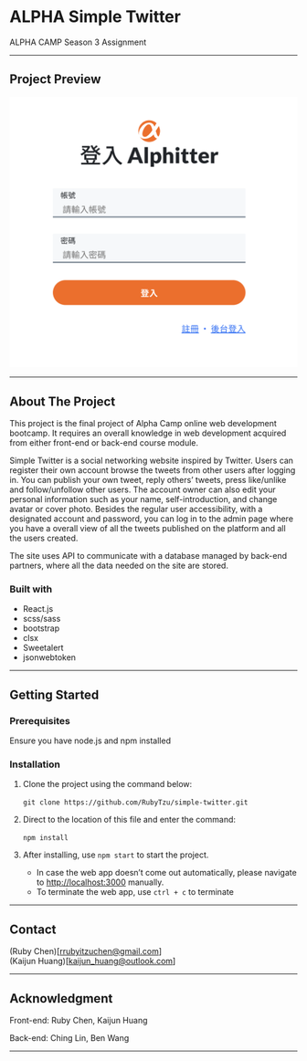 # ALPHA Simple Twitter

ALPHA CAMP Season 3 Assignment

---

## Project Preview

![image](./public/images/CoverPhoto.png)

---

## About The Project

This project is the final project of Alpha Camp online web development bootcamp. It requires an overall knowledge in web development acquired from either front-end or back-end course module. 

Simple Twitter is a social networking website inspired by Twitter. Users can register their own account browse the tweets from other users after logging in. You can publish your own tweet, reply others’ tweets, press like/unlike and follow/unfollow other users. The account owner can also edit your personal information such as your name, self-introduction, and change avatar or cover photo. Besides the regular user accessibility, with a designated account and password, you can log in to the admin page where you have a overall view of all the tweets published on the platform and all the users created. 

The site uses API to communicate with a database managed by back-end partners, where all the data needed on the site are stored.

### Built with

- React.js
- scss/sass
- bootstrap
- clsx
- Sweetalert
- jsonwebtoken

---
## Getting Started

### Prerequisites

Ensure you have node.js and npm installed

### Installation

1. Clone the project using the command below: 

   `git clone https://github.com/RubyTzu/simple-twitter.git`

2. Direct to the location of this file and enter the command:

   `npm install`

3. After installing, use `npm start` to start the project. 
   - In case the web app doesn’t come out automatically, please navigate to [http://localhost:3000](http://localhost:3000) manually.
   - To terminate the web app, use `ctrl + c` to terminate

---

## Contact

(Ruby Chen)[rrubyitzuchen@gmail.com]  
(Kaijun Huang)[kaijun_huang@outlook.com]

---

## Acknowledgment

Front-end: Ruby Chen, Kaijun Huang

Back-end: Ching Lin, Ben Wang

---

